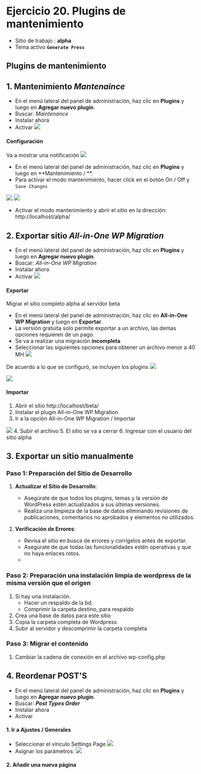 # Ejercicio 20.  Plugins de mantenimiento

- Sitio de trabajo : **alpha**
- Tema activo **`Generate Press`**

## Plugins de mantenimiento


## 1. Mantenimiento  _Mantenaince_
- En el menú lateral del panel de administración, haz clic en **Plugins** y luego en **Agregar nuevo plugin**.
- Buscar: _Maintenance_
- Instalar ahora
- Activar
![](https://i.imgur.com/xloEfvN.png)

#### Configuración
Va a mostrar una notificación
![](https://i.imgur.com/us1vEcC.png)

- En el menú lateral del panel de administración, haz clic en **Plugins** y luego en **Mantenimiento / **.
- Para activar el modo mantenimiento, hacer click en el botón  On / Off y  `Save Changes`

![](https://i.imgur.com/GA8ouVO.png)
![](https://i.imgur.com/AFOwCA5.png)

- Activar el modo mantenimiento y abrir el sitio en la dirección: http://localhost/alpha/

## 2. Exportar sitio _All-in-One WP Migration_
- En el menú lateral del panel de administración, haz clic en **Plugins** y luego en **Agregar nuevo plugin**.
- Buscar: _All-in-One WP Migration_
- Instalar ahora
- Activar
![](https://i.imgur.com/j9GbP0w.png)


#### Exportar
Migrar el sitio completo alpha al servidor beta

- En el menú lateral del panel de administración, haz clic en **All-in-One WP Migration** y luego en **Exportar**.
- La versión gratuita solo permite exportar a un archivo, las demas opciones requieren de un pago.
- Se va a realizar una migración **incompleta**
- Seleccionar las siguientes opciones para obtener un archivo menor a 40 MH
![](https://i.imgur.com/2JHsLyH.png)

De acuerdo a lo que se configuró, se incluyen los plugins
![](https://i.imgur.com/JSeHURY.png)

![](https://i.imgur.com/2lw2sSe.png)

#### Importar
1. Abrir el sitio http://localhost/beta/
2. Instalar el plugin All-in-One WP Migration
3. Ir a la opción  All-in-One WP Migration / Importar

![](https://i.imgur.com/buha0px.png)
4. Subir el archivo
5. El sitio se va a cerrar
6. Ingresar con el usuario del sitio alpha


## 3. Exportar  un sitio manualmente

### Paso 1: Preparación del Sitio de Desarrollo

1.  **Actualizar el Sitio de Desarrollo**:
    
    -   Asegúrate de que todos los plugins, temas y la versión de WordPress estén actualizados a sus últimas versiones.
    -   Realiza una limpieza de la base de datos eliminando revisiones de publicaciones, comentarios no aprobados y elementos no utilizados.
2.  **Verificación de Errores**:
    
    -   Revisa el sitio en busca de errores y corrígelos antes de exportar.
    -   Asegúrate de que todas las funcionalidades estén operativas y que no haya enlaces rotos.
    - 

### Paso 2: Preparación una instalación limpia de wordpress de la misma versión que el origen
1. Si hay  una instalación. 
	- Hacer un respaldo de la bd.
	- Comprimir la carpeta destino, para respaldo
2. Crea una base de datos para este sitio
3. Copia la carpeta completa de Wordpress
4. Subir al servidor y descomprimir la carpeta completa

### Paso 3: Migrar el contenido
1. Cambiar la cadena de conexión en el archivo wp-config.php

##  4. Reordenar POST'S
- En el menú lateral del panel de administración, haz clic en **Plugins** y luego en **Agregar nuevo plugin**.
- Buscar: _**Post Types Order**_
- Instalar ahora
- Activar

#### 1. Ir a Ajustes / Generales
- Seleccionar el vínculo Settings Page 
![](https://i.imgur.com/nRTaUf9.png)
- Asignar los parámetros:
![](https://i.imgur.com/YW1fKUV.png)


#### 2. Añadir una nueva página




<!--stackedit_data:
eyJoaXN0b3J5IjpbLTQ3MTM3ODIxOCw4MTYxOTM3MDcsLTI2ND
E3MjAyNCwtODk1MjgzMDgwLDUwMzU5NDc0MCwtMzA1ODAyNjQ3
LC00ODU3NDM3MTVdfQ==
-->